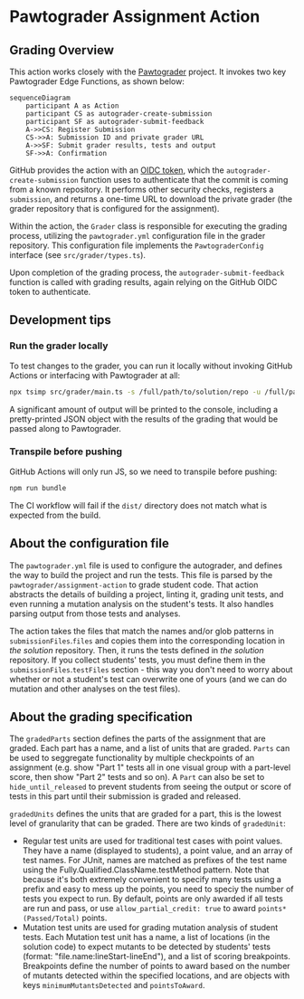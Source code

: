 # Pawtograder Assignment Action

## Grading Overview

This action works closely with the
[Pawtograder](https://github.com/pawtograder/pawtograder) project. It invokes
two key Pawtograder Edge Functions, as shown below:

```mermaid
sequenceDiagram
    participant A as Action
    participant CS as autograder-create-submission
    participant SF as autograder-submit-feedback
    A->>CS: Register Submission
    CS->>A: Submission ID and private grader URL
    A->>SF: Submit grader results, tests and output
    SF->>A: Confirmation
```

GitHub provides the action with an
[OIDC token](https://docs.github.com/en/actions/deployment/security-hardening-your-deployments/about-security-hardening-with-openid-connect),
which the `autograder-create-submission` function uses to authenticate that the
commit is coming from a known repository. It performs other security checks,
registers a `submission`, and returns a one-time URL to download the private
grader (the grader repository that is configured for the assignment).

Within the action, the `Grader` class is responsible for executing the grading
process, utilizing the `pawtograder.yml` configuration file in the grader
repository. This configuration file implements the `PawtograderConfig` interface
(see `src/grader/types.ts`).

Upon completion of the grading process, the `autograder-submit-feedback`
function is called with grading results, again relying on the GitHub OIDC token
to authenticate.

## Development tips

### Run the grader locally

To test changes to the grader, you can run it locally without invoking GitHub
Actions or interfacing with Pawtograder at all:

```bash
npx tsimp src/grader/main.ts -s /full/path/to/solution/repo -u /full/path/to/submission/repo
```

A significant amount of output will be printed to the console, including a
pretty-printed JSON object with the results of the grading that would be passed
along to Pawtograder.

### Transpile before pushing

GitHub Actions will only run JS, so we need to transpile before pushing:

```bash
npm run bundle
```

The CI workflow will fail if the `dist/` directory does not match what is
expected from the build.

## About the configuration file

The `pawtograder.yml` file is used to configure the autograder, and defines the
way to build the project and run the tests. This file is parsed by the
`pawtograder/assignment-action` to grade student code. That action abstracts the
details of building a project, linting it, grading unit tests, and even running
a mutation analysis on the student's tests. It also handles parsing output from
those tests and analyses.

The action takes the files that match the names and/or glob patterns in
`submissionFiles`.`files` and copies them into the corresponding location in
_the solution_ repository. Then, it runs the tests defined in _the solution_
repository. If you collect students' tests, you must define them in the
`submissionFiles`.`testFiles` section - this way you don't need to worry about
whether or not a student's test can overwrite one of yours (and we can do
mutation and other analyses on the test files).

## About the grading specification

The `gradedParts` section defines the parts of the assignment that are graded.
Each part has a name, and a list of units that are graded. `Parts` can be used
to seggregate functionality by multiple checkpoints of an assignment (e.g. show
"Part 1" tests all in one visual group with a part-level score, then show "Part
2" tests and so on). A `Part` can also be set to `hide_until_released` to
prevent students from seeing the output or score of tests in this part until
their submission is graded and released.

`gradedUnits` defines the units that are graded for a part, this is the lowest
level of granularity that can be graded. There are two kinds of `gradedUnit`:

- Regular test units are used for traditional test cases with point values. They
  have a name (displayed to students), a point value, and an array of test
  names. For JUnit, names are matched as prefixes of the test name using the
  Fully.Qualified.ClassName.testMethod pattern. Note that because it's both
  extremely convenient to specify many tests using a prefix and easy to mess up
  the points, you need to speciy the number of tests you expect to run. By
  default, points are only awarded if all tests are run and pass, or use
  `allow_partial_credit: true` to award `points*(Passed/Total)` points.
- Mutation test units are used for grading mutation analysis of student tests.
  Each Mutation test unit has a name, a list of locations (in the solution code)
  to expect mutants to be detected by students' tests (format:
  "file.name:lineStart-lineEnd"), and a list of scoring breakpoints. Breakpoints
  define the number of points to award based on the number of mutants detected
  within the specified locations, and are objects with keys
  `minimumMutantsDetected` and `pointsToAward`.
